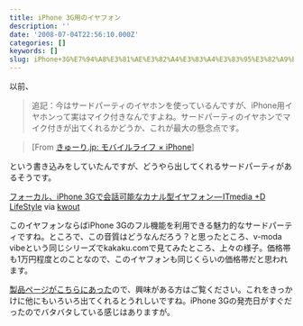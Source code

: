 ```yaml
---
title: iPhone 3G用のイヤフォン
description: ''
date: '2008-07-04T22:56:10.000Z'
categories: []
keywords: []
slug: iPhone+3G%E7%94%A8%E3%81%AE%E3%82%A4%E3%83%A4%E3%83%95%E3%82%A9%E3%83%B3
---
```

以前、

> 追記：今はサードパーティのイヤホンを使っているんですが、iPhone用イヤホンって実はマイク付きなんですよね。サードパーティのイヤホンでマイク付きが出てくれるかどうか、これが最大の懸念点です。

> \[From [きゅーり.jp: モバイルライフ × iPhone](http://blog.qli.jp/2008/06/iphone-0135.html)\]

という書き込みをしていたんですが、どうやら出してくれるサードパーティがあるそうです。

[フォーカル、iPhone 3Gで会話可能なカナル型イヤフォン — ITmedia +D LifeStyle](http://plusd.itmedia.co.jp/lifestyle/articles/0807/04/news132.html) via [kwout](http://itmedia.kwout.com/quote/f8b94x5a)

このイヤフォンならばiPhone 3Gのフル機能を利用できる魅力的なサードパーティですね。ところで、この音質はどうなんだろう？と思ったところ、v-moda vibeという同じシリーズでkakaku.comで見てみたところ、上々の様子。価格帯も1万円程度とのことなので、このイヤフォンも同じくらいの価格帯だと思われます。

[製品ページがこちらにあった](http://www.focal.co.jp/product/detail.html?id_product=2180)ので、興味がある方はご覧ください。これをきっかけに他にもいろいろ出てくれるとうれしいですね。iPhone 3Gの発売日がすぐだったのでバタバタしている感じはありますが。